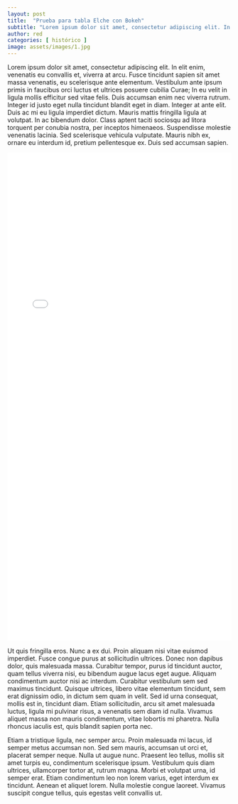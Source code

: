 ```yaml
---
layout: post
title:  "Prueba para tabla Elche con Bokeh"
subtitle: "Lorem ipsum dolor sit amet, consectetur adipiscing elit. In elit enim, venenatis eu convallis et, viverra at arcu. Fusce tincidunt sapien sit amet massa venenatis, eu scelerisque ante elementum. Vestibulum ante ipsum primis in faucibus orci luctus et ultrices posuere cubilia Curae; In eu velit in ligula mollis efficitur sed vitae felis. Duis accumsan enim nec viverra rutrum."
author: red
categories: [ histórico ]
image: assets/images/1.jpg
---
```

Lorem ipsum dolor sit amet, consectetur adipiscing elit. In elit enim, venenatis eu convallis et, viverra at arcu. Fusce tincidunt sapien sit amet massa venenatis, eu scelerisque ante elementum. Vestibulum ante ipsum primis in faucibus orci luctus et ultrices posuere cubilia Curae; In eu velit in ligula mollis efficitur sed vitae felis. Duis accumsan enim nec viverra rutrum. Integer id justo eget nulla tincidunt blandit eget in diam. Integer at ante elit. Duis ac mi eu ligula imperdiet dictum. Mauris mattis fringilla ligula at volutpat. In ac bibendum dolor. Class aptent taciti sociosqu ad litora torquent per conubia nostra, per inceptos himenaeos. Suspendisse molestie venenatis lacinia. Sed scelerisque vehicula vulputate. Mauris nibh ex, ornare eu interdum id, pretium pellentesque ex. Duis sed accumsan sapien.

<iframe src="/assets/images/elche2.html"
    sandbox="allow-same-origin allow-scripts"
    width="100%"
    height="1100"
    scrolling="no"
    seamless="seamless"
    frameborder="0">
</iframe>

Ut quis fringilla eros. Nunc a ex dui. Proin aliquam nisi vitae euismod imperdiet. Fusce congue purus at sollicitudin ultrices. Donec non dapibus dolor, quis malesuada massa. Curabitur tempor, purus id tincidunt auctor, quam tellus viverra nisi, eu bibendum augue lacus eget augue. Aliquam condimentum auctor nisi ac interdum. Curabitur vestibulum sem sed maximus tincidunt. Quisque ultrices, libero vitae elementum tincidunt, sem erat dignissim odio, in dictum sem quam in velit. Sed id urna consequat, mollis est in, tincidunt diam. Etiam sollicitudin, arcu sit amet malesuada luctus, ligula mi pulvinar risus, a venenatis sem diam id nulla. Vivamus aliquet massa non mauris condimentum, vitae lobortis mi pharetra. Nulla rhoncus iaculis est, quis blandit sapien porta nec.

Etiam a tristique ligula, nec semper arcu. Proin malesuada mi lacus, id semper metus accumsan non. Sed sem mauris, accumsan ut orci et, placerat semper neque. Nulla ut augue nunc. Praesent leo tellus, mollis sit amet turpis eu, condimentum scelerisque ipsum. Vestibulum quis diam ultrices, ullamcorper tortor at, rutrum magna. Morbi et volutpat urna, id semper erat. Etiam condimentum leo non lorem varius, eget interdum ex tincidunt. Aenean et aliquet lorem. Nulla molestie congue laoreet. Vivamus suscipit congue tellus, quis egestas velit convallis ut.